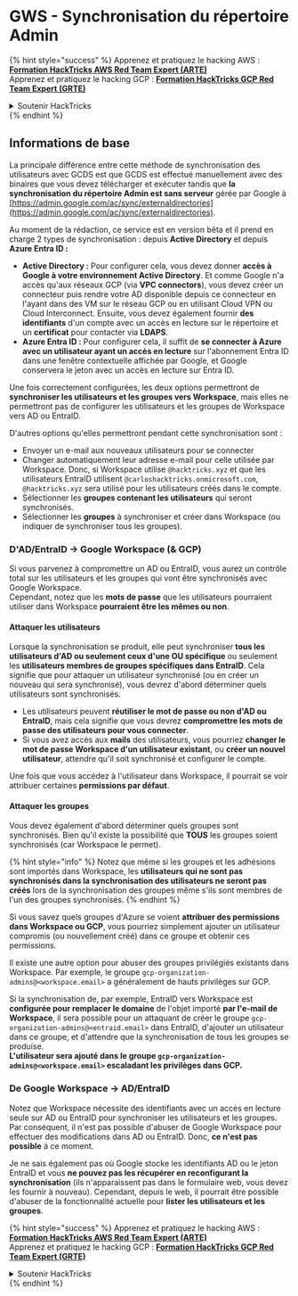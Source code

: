 # GWS - Synchronisation du répertoire Admin

{% hint style="success" %}
Apprenez et pratiquez le hacking AWS :<img src="../../../.gitbook/assets/image (1).png" alt="" data-size="line">[**Formation HackTricks AWS Red Team Expert (ARTE)**](https://training.hacktricks.xyz/courses/arte)<img src="../../../.gitbook/assets/image (1).png" alt="" data-size="line">\
Apprenez et pratiquez le hacking GCP : <img src="../../../.gitbook/assets/image (2).png" alt="" data-size="line">[**Formation HackTricks GCP Red Team Expert (GRTE)**<img src="../../../.gitbook/assets/image (2).png" alt="" data-size="line">](https://training.hacktricks.xyz/courses/grte)

<details>

<summary>Soutenir HackTricks</summary>

* Consultez les [**plans d'abonnement**](https://github.com/sponsors/carlospolop) !
* **Rejoignez le** 💬 [**groupe Discord**](https://discord.gg/hRep4RUj7f) ou le [**groupe telegram**](https://t.me/peass) ou **suivez-nous sur** **Twitter** 🐦 [**@hacktricks\_live**](https://twitter.com/hacktricks\_live)**.**
* **Partagez des astuces de hacking en soumettant des PR aux** [**HackTricks**](https://github.com/carlospolop/hacktricks) et [**HackTricks Cloud**](https://github.com/carlospolop/hacktricks-cloud) dépôts GitHub.

</details>
{% endhint %}

## Informations de base

La principale différence entre cette méthode de synchronisation des utilisateurs avec GCDS est que GCDS est effectué manuellement avec des binaires que vous devez télécharger et exécuter tandis que **la synchronisation du répertoire Admin est sans serveur** gérée par Google à [https://admin.google.com/ac/sync/externaldirectories](https://admin.google.com/ac/sync/externaldirectories).

Au moment de la rédaction, ce service est en version bêta et il prend en charge 2 types de synchronisation : depuis **Active Directory** et depuis **Azure Entra ID :**

* **Active Directory :** Pour configurer cela, vous devez donner **accès à Google à votre environnement Active Directory**. Et comme Google n'a accès qu'aux réseaux GCP (via **VPC connectors**), vous devez créer un connecteur puis rendre votre AD disponible depuis ce connecteur en l'ayant dans des VM sur le réseau GCP ou en utilisant Cloud VPN ou Cloud Interconnect. Ensuite, vous devez également fournir **des identifiants** d'un compte avec un accès en lecture sur le répertoire et un **certificat** pour contacter via **LDAPS**.
* **Azure Entra ID :** Pour configurer cela, il suffit de **se connecter à Azure avec un utilisateur ayant un accès en lecture** sur l'abonnement Entra ID dans une fenêtre contextuelle affichée par Google, et Google conservera le jeton avec un accès en lecture sur Entra ID.

Une fois correctement configurées, les deux options permettront de **synchroniser les utilisateurs et les groupes vers Workspace**, mais elles ne permettront pas de configurer les utilisateurs et les groupes de Workspace vers AD ou EntraID.

D'autres options qu'elles permettront pendant cette synchronisation sont :

* Envoyer un e-mail aux nouveaux utilisateurs pour se connecter
* Changer automatiquement leur adresse e-mail pour celle utilisée par Workspace. Donc, si Workspace utilise `@hacktricks.xyz` et que les utilisateurs EntraID utilisent `@carloshacktricks.onmicrosoft.com`, `@hacktricks.xyz` sera utilisé pour les utilisateurs créés dans le compte.
* Sélectionner les **groupes contenant les utilisateurs** qui seront synchronisés.
* Sélectionner les **groupes** à synchroniser et créer dans Workspace (ou indiquer de synchroniser tous les groupes).

### D'AD/EntraID -> Google Workspace (& GCP)

Si vous parvenez à compromettre un AD ou EntraID, vous aurez un contrôle total sur les utilisateurs et les groupes qui vont être synchronisés avec Google Workspace.\
Cependant, notez que les **mots de passe** que les utilisateurs pourraient utiliser dans Workspace **pourraient être les mêmes ou non**.

#### Attaquer les utilisateurs

Lorsque la synchronisation se produit, elle peut synchroniser **tous les utilisateurs d'AD ou seulement ceux d'une OU spécifique** ou seulement les **utilisateurs membres de groupes spécifiques dans EntraID**. Cela signifie que pour attaquer un utilisateur synchronisé (ou en créer un nouveau qui sera synchronisé), vous devrez d'abord déterminer quels utilisateurs sont synchronisés.

* Les utilisateurs peuvent **réutiliser le mot de passe ou non d'AD ou EntraID**, mais cela signifie que vous devrez **compromettre les mots de passe des utilisateurs pour vous connecter**.
* Si vous avez accès aux **mails** des utilisateurs, vous pourriez **changer le mot de passe Workspace d'un utilisateur existant**, ou **créer un nouvel utilisateur**, attendre qu'il soit synchronisé et configurer le compte.

Une fois que vous accédez à l'utilisateur dans Workspace, il pourrait se voir attribuer certaines **permissions par défaut**.

#### Attaquer les groupes

Vous devez également d'abord déterminer quels groupes sont synchronisés. Bien qu'il existe la possibilité que **TOUS** les groupes soient synchronisés (car Workspace le permet).

{% hint style="info" %}
Notez que même si les groupes et les adhésions sont importés dans Workspace, les **utilisateurs qui ne sont pas synchronisés dans la synchronisation des utilisateurs ne seront pas créés** lors de la synchronisation des groupes même s'ils sont membres de l'un des groupes synchronisés.
{% endhint %}

Si vous savez quels groupes d'Azure se voient **attribuer des permissions dans Workspace ou GCP**, vous pourriez simplement ajouter un utilisateur compromis (ou nouvellement créé) dans ce groupe et obtenir ces permissions.

Il existe une autre option pour abuser des groupes privilégiés existants dans Workspace. Par exemple, le groupe `gcp-organization-admins@<workspace.email>` a généralement de hauts privilèges sur GCP.

Si la synchronisation de, par exemple, EntraID vers Workspace est **configurée pour remplacer le domaine** de l'objet importé **par l'e-mail de Workspace**, il sera possible pour un attaquant de créer le groupe `gcp-organization-admins@<entraid.email>` dans EntraID, d'ajouter un utilisateur dans ce groupe, et d'attendre que la synchronisation de tous les groupes se produise.\
**L'utilisateur sera ajouté dans le groupe `gcp-organization-admins@<workspace.email>` escaladant les privilèges dans GCP.**

### De Google Workspace -> AD/EntraID

Notez que Workspace nécessite des identifiants avec un accès en lecture seule sur AD ou EntraID pour synchroniser les utilisateurs et les groupes. Par conséquent, il n'est pas possible d'abuser de Google Workspace pour effectuer des modifications dans AD ou EntraID. Donc, **ce n'est pas possible** à ce moment.

Je ne sais également pas où Google stocke les identifiants AD ou le jeton EntraID et vous **ne pouvez pas les récupérer en reconfigurant la synchronisation** (ils n'apparaissent pas dans le formulaire web, vous devez les fournir à nouveau). Cependant, depuis le web, il pourrait être possible d'abuser de la fonctionnalité actuelle pour **lister les utilisateurs et les groupes**.

{% hint style="success" %}
Apprenez et pratiquez le hacking AWS :<img src="../../../.gitbook/assets/image (1).png" alt="" data-size="line">[**Formation HackTricks AWS Red Team Expert (ARTE)**](https://training.hacktricks.xyz/courses/arte)<img src="../../../.gitbook/assets/image (1).png" alt="" data-size="line">\
Apprenez et pratiquez le hacking GCP : <img src="../../../.gitbook/assets/image (2).png" alt="" data-size="line">[**Formation HackTricks GCP Red Team Expert (GRTE)**<img src="../../../.gitbook/assets/image (2).png" alt="" data-size="line">](https://training.hacktricks.xyz/courses/grte)

<details>

<summary>Soutenir HackTricks</summary>

* Consultez les [**plans d'abonnement**](https://github.com/sponsors/carlospolop) !
* **Rejoignez le** 💬 [**groupe Discord**](https://discord.gg/hRep4RUj7f) ou le [**groupe telegram**](https://t.me/peass) ou **suivez-nous sur** **Twitter** 🐦 [**@hacktricks\_live**](https://twitter.com/hacktricks\_live)**.**
* **Partagez des astuces de hacking en soumettant des PR aux** [**HackTricks**](https://github.com/carlospolop/hacktricks) et [**HackTricks Cloud**](https://github.com/carlospolop/hacktricks-cloud) dépôts GitHub.

</details>
{% endhint %}

